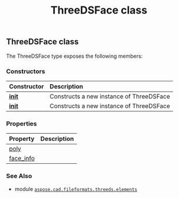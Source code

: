 ﻿---
title: ThreeDSFace class
second_title: Aspose.CAD for Python via .NET API References
description: 
type: docs
weight: 20
url: /python-net/aspose.cad.fileformats.threeds.elements/threedsface/
is_root: false
---

## ThreeDSFace class



The ThreeDSFace type exposes the following members:

### Constructors
| Constructor | Description |
| :- | :- |
| [__init__](/cad/python-net/aspose.cad.fileformats.threeds.elements/threedsface/__init__/#aspose.cad.fileformats.threeds.elements.ThreeDSPoly-int) | Constructs a new instance of ThreeDSFace |
| [__init__](/cad/python-net/aspose.cad.fileformats.threeds.elements/threedsface/__init__/#) | Constructs a new instance of ThreeDSFace |


### Properties
| Property | Description |
| :- | :- |
| [poly](/cad/python-net/aspose.cad.fileformats.threeds.elements/threedsface/poly) |  |
| [face_info](/cad/python-net/aspose.cad.fileformats.threeds.elements/threedsface/face_info) |  |



### See Also
* module [`aspose.cad.fileformats.threeds.elements`](..)
